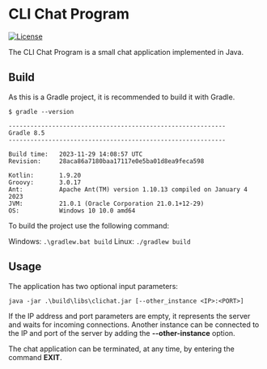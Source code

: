 # CLI Chat Program

<a href="/LICENSE">![License](https://img.shields.io/github/license/mgrosser3/clichat)</a>

The CLI Chat Program is a small chat application implemented in Java. 

## Build

As this is a Gradle project, it is recommended to build it with Gradle.

```
$ gradle --version

------------------------------------------------------------
Gradle 8.5
------------------------------------------------------------

Build time:   2023-11-29 14:08:57 UTC
Revision:     28aca86a7180baa17117e0e5ba01d8ea9feca598

Kotlin:       1.9.20
Groovy:       3.0.17
Ant:          Apache Ant(TM) version 1.10.13 compiled on January 4 2023
JVM:          21.0.1 (Oracle Corporation 21.0.1+12-29)
OS:           Windows 10 10.0 amd64
```

To build the project use the following command:

Windows: `.\gradlew.bat build`
Linux: `./gradlew build`

## Usage

The application has two optional input parameters:

`java -jar .\build\libs\clichat.jar [--other_instance <IP>:<PORT>]`

If the IP address and port parameters are empty, it represents the server and waits for incoming connections.
Another instance can be connected to the IP and port of the server by adding the **--other-instance** option.

The chat application can be terminated, at any time, by entering the command **EXIT**.
